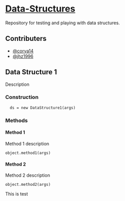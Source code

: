 # [Data-Structures](https://github.com/jhz1996/Data-Structures)

Repository for testing and playing with data structures.

## Contributers
- [@corya14](https://github.com/corya14)
- [@jhz1996](https://github.com/jhz1996)

## Data Structure 1
Description

### Construction
```
  ds = new DataStructure1(args)
```

### Methods
#### Method 1
  Method 1 description
  ```
  object.method1(args)
  ```
#### Method 2
  Method 2 description
  ```
  object.method2(args)
  ```
  This is test
